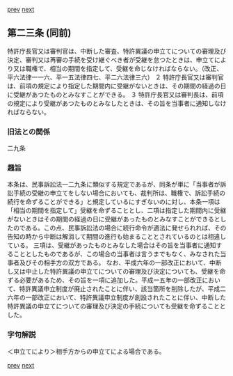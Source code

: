 [prev](/specific/markdowns/特許法/026_Mp-Ch_1-At_22.md)
[next](/specific/markdowns/特許法/028_Mp-Ch_1-At_24.md)
## 第二三条 (同前)
特許庁長官又は審判官は、中断した審査、特許異議の申立てについての審理及び決定、審判又は再審の手続を受け継ぐべき者が受継を怠つたときは、申立てにより又は職権で、相当の期間を指定して、受継を命じなければならない。（改正、平六法律一一六、平一五法律四七、平二六法律三六）
２ 特許庁長官又は審判官は、前項の規定により指定した期間内に受継がないときは、その期間の経過の日に受継があつたものとみなすことができる。
３ 特許庁長官又は審判長は、前項の規定により受継があつたものとみなしたときは、その旨を当事者に通知しなければならない。

### 旧法との関係
二九条

### 趣旨
本条は、民事訴訟法一二九条に類似する規定であるが、同条が単に「当事者が訴訟手続の受継の申立てをしない場合においても、裁判所は、職権で、訴訟手続の続行を命ずることができる」と規定しているにすぎないのに対し、本条一項は「相当の期間を指定して」受継を命ずることとし、二項は指定した期間内に受継がないときはその期間の経過の日に受継があったものとみなすことができるとしたのである。この点、民事訴訟法の場合に続行命令が適法に発せられれば、その告知の時から中断は解消して期間の進行も始まることとされているのとは相違している。
三項は、受継があったものとみなした場合はその旨を当事者に通知することとしたものであるが、この場合の当事者は言うまでもなく、みなされた当事者及びその相手方の双方である。
なお、平成六年の一部改正において、中断し又は中止した特許異議の申立てについての審理及び決定についても、受継を命ずる必要があるため、その旨を一項に追加した。平成一五年の一部改正において、特許異議申立制度が廃止されたことに伴い、該当箇所を削除したが、平成二六年の一部改正において、特許異議申立制度が創設されたことに伴い、中断した特許異議の申立てについての審理及び決定の手続についても受継を命ずることとした。

### 字句解説
＜申立てにより＞相手方からの申立てによる場合である。

[prev](/specific/markdowns/特許法/026_Mp-Ch_1-At_22.md)
[next](/specific/markdowns/特許法/028_Mp-Ch_1-At_24.md)
